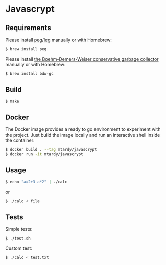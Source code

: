 # Javascrypt

## Requirements

Please install [peg/leg](https://www.piumarta.com/software/peg/) manually or with Homebrew:
```bash
$ brew install peg
```

Please install [the Boehm-Demers-Weiser conservative garbage collector](https://www.hboehm.info/gc/) manually or with Homebrew:
```bash
$ brew install bdw-gc
```

## Build

```bash
$ make
```

## Docker

The Docker image provides a ready to go environment to experiment with the project. Just build the image locally and run an interactive shell inside the container:
```bash
$ docker build . --tag mtardy/javascrypt
$ docker run -it mtardy/javascrypt
```

## Usage

```bash
$ echo "a=2+3 a*2" | ./calc
```
or
```bash
$ ./calc < file
```

## Tests

Simple tests:
```bash
$ ./test.sh
```

Custom test:
```bash
$ ./calc < test.txt
```
